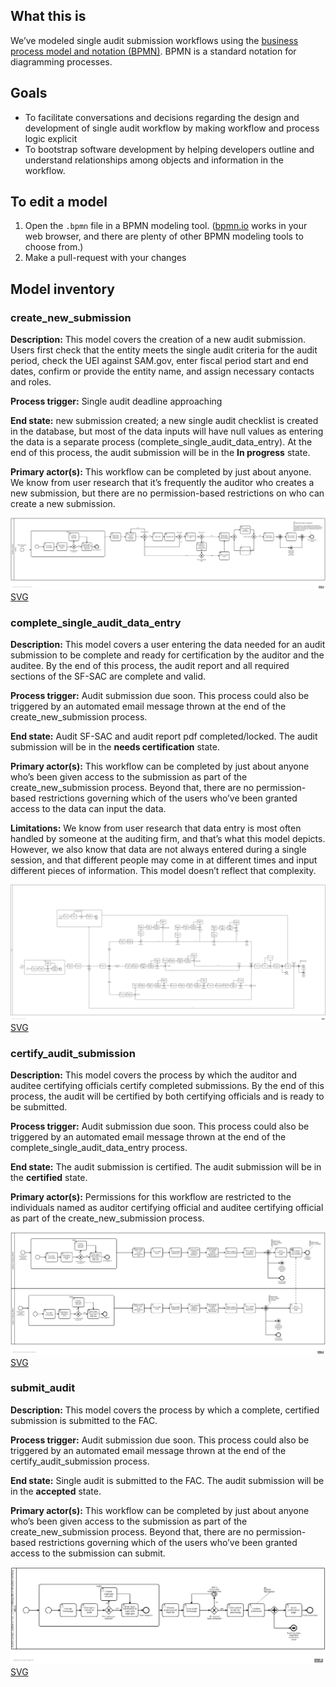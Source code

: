 ## What this is
We’ve modeled single audit submission workflows using the [business process model and notation (BPMN)](https://www.omg.org/spec/BPMN/2.0/). BPMN is a standard notation for diagramming processes. 

## Goals
 - To facilitate conversations and decisions regarding the design and development of single audit workflow by making workflow and process logic explicit
 - To bootstrap software development by helping developers outline and understand relationships among objects and information in the workflow. 

## To edit a model
1. Open the `.bpmn` file in a BPMN modeling tool. ([bpmn.io](https://bpmn.io/) works in your web browser, and there are plenty of other BPMN modeling tools to choose from.)
1. Make a pull-request with your changes

## Model inventory

### create_new_submission
**Description:** This model covers the creation of a new audit submission. Users first check that the entity meets the single audit criteria for the audit period, check the UEI against SAM.gov, enter fiscal period start and end dates, confirm or provide the entity name, and assign necessary contacts and roles.

**Process trigger:** Single audit deadline approaching 

**End state:** new submission created; a new single audit checklist is created in the database, but most of the data inputs will have null values as entering the data is a separate process (complete_single_audit_data_entry). At the end of this process, the audit submission will be in the **In progress** state.

**Primary actor(s):** This workflow can be completed by just about anyone. We know from user research that it’s frequently the auditor who creates a new submission, but there are no permission-based restrictions  on who can create a new submission. 

![create_new_submission](./create_new_submission.png)
[SVG](./create_new_submission.svg)


### complete_single_audit_data_entry

**Description:** This model covers a user entering the data needed for an audit submission to be complete and ready for certification by the auditor and the auditee. By the end of this process, the audit report and all required sections of the SF-SAC are complete and valid. 

**Process trigger:**  Audit submission due soon. This process could also be triggered by an automated email message thrown at the end of the create_new_submission process. 

**End state:** Audit SF-SAC and audit report pdf completed/locked. The audit submission will be in the **needs certification** state.

**Primary actor(s):** This workflow can be completed by just about anyone who’s been given access to the submission as part of the create_new_submission process. Beyond that, there are no permission-based restrictions governing which of the users who’ve been granted access to the data can input the data.

**Limitations:** We know from user research that data entry is most often handled by someone at the auditing firm, and that’s what this model depicts. However, we also know  that data are not always entered during a single session, and that different people may come in at different times and input different pieces of information. This model doesn’t reflect that complexity. 

![complete_single_audit_data_entry](./complete_single_audit_data_entry.png)
[SVG](./complete_single_audit_data_entry.svg)



### certify_audit_submission

**Description:** This model covers the process by which the auditor and auditee certifying officials certify completed submissions. By the end of this process, the audit will be certified by both certifying officials and is ready to be submitted. 

**Process trigger:** Audit submission due soon. This process could also be triggered by an automated email message thrown at the end of the complete_single_audit_data_entry process. 

**End state:** The audit submission is certified. The audit submission  will be in the **certified** state.

**Primary actor(s):** Permissions for this workflow are restricted to the individuals named as auditor certifying official and auditee certifying official as part of the create_new_submission process. 


![certify_audit_submission](./certify_audit_submission.png)
[SVG](./certify_audit_submission.svg)



### submit_audit

**Description:** This model covers the process by which a complete, certified submission is submitted to the FAC. 

**Process trigger:**  Audit submission due soon. This process could also be triggered by an automated email message thrown at the end of the certify_audit_submission process. 

**End state:** Single audit is submitted to the FAC. The audit submission  will be in the **accepted** state.

**Primary actor(s):** This workflow can be completed by just about anyone who’s been given access to the submission as part of the create_new_submission process. Beyond that, there are no permission-based restrictions governing which of the users who’ve been granted access to the submission can submit. 

![submit_audit](./submit_audit.png)
[SVG](./submit_audit.svg)

